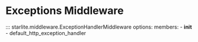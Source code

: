 # Exceptions Middleware

::: starlite.middleware.ExceptionHandlerMiddleware
    options:
        members:
            - __init__
            - default_http_exception_handler
